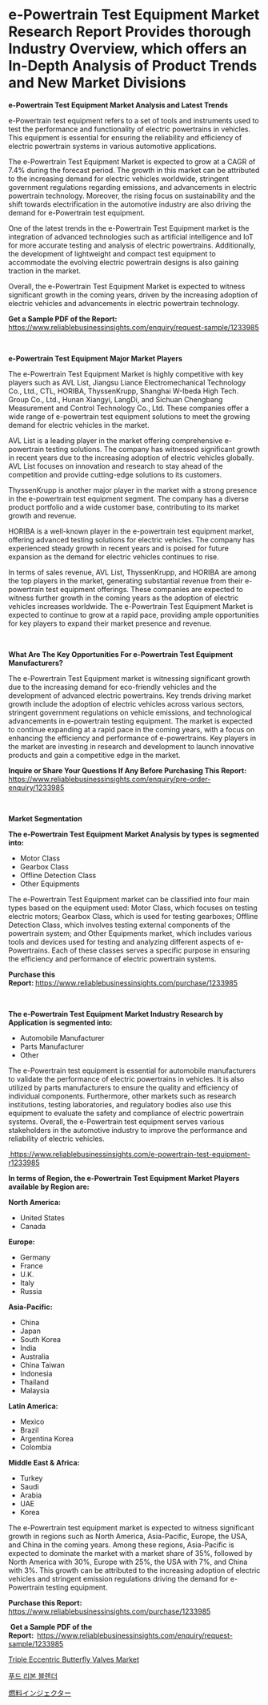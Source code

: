 <p><h1>e-Powertrain Test Equipment Market Research Report Provides thorough Industry Overview, which offers an In-Depth Analysis of Product Trends and New Market Divisions</h1></p><p><strong>e-Powertrain Test Equipment Market Analysis and Latest Trends</strong></p>
<p><p>e-Powertrain test equipment refers to a set of tools and instruments used to test the performance and functionality of electric powertrains in vehicles. This equipment is essential for ensuring the reliability and efficiency of electric powertrain systems in various automotive applications.</p><p>The e-Powertrain Test Equipment Market is expected to grow at a CAGR of 7.4% during the forecast period. The growth in this market can be attributed to the increasing demand for electric vehicles worldwide, stringent government regulations regarding emissions, and advancements in electric powertrain technology. Moreover, the rising focus on sustainability and the shift towards electrification in the automotive industry are also driving the demand for e-Powertrain test equipment.</p><p>One of the latest trends in the e-Powertrain Test Equipment market is the integration of advanced technologies such as artificial intelligence and IoT for more accurate testing and analysis of electric powertrains. Additionally, the development of lightweight and compact test equipment to accommodate the evolving electric powertrain designs is also gaining traction in the market.</p><p>Overall, the e-Powertrain Test Equipment Market is expected to witness significant growth in the coming years, driven by the increasing adoption of electric vehicles and advancements in electric powertrain technology.</p></p>
<p><strong>Get a Sample PDF of the Report:&nbsp;</strong> <a href="https://www.reliablebusinessinsights.com/enquiry/request-sample/1233985">https://www.reliablebusinessinsights.com/enquiry/request-sample/1233985</a></p>
<p>&nbsp;</p>
<p><strong>e-Powertrain Test Equipment Major Market Players</strong></p>
<p><p>The e-Powertrain Test Equipment Market is highly competitive with key players such as AVL List, Jiangsu Liance Electromechanical Technology Co., Ltd., CTL, HORIBA, ThyssenKrupp, Shanghai W-Ibeda High Tech. Group Co., Ltd., Hunan Xiangyi, LangDi, and Sichuan Chengbang Measurement and Control Technology Co., Ltd. These companies offer a wide range of e-powertrain test equipment solutions to meet the growing demand for electric vehicles in the market.</p><p>AVL List is a leading player in the market offering comprehensive e-powertrain testing solutions. The company has witnessed significant growth in recent years due to the increasing adoption of electric vehicles globally. AVL List focuses on innovation and research to stay ahead of the competition and provide cutting-edge solutions to its customers.</p><p>ThyssenKrupp is another major player in the market with a strong presence in the e-powertrain test equipment segment. The company has a diverse product portfolio and a wide customer base, contributing to its market growth and revenue.</p><p>HORIBA is a well-known player in the e-powertrain test equipment market, offering advanced testing solutions for electric vehicles. The company has experienced steady growth in recent years and is poised for future expansion as the demand for electric vehicles continues to rise.</p><p>In terms of sales revenue, AVL List, ThyssenKrupp, and HORIBA are among the top players in the market, generating substantial revenue from their e-powertrain test equipment offerings. These companies are expected to witness further growth in the coming years as the adoption of electric vehicles increases worldwide. The e-Powertrain Test Equipment Market is expected to continue to grow at a rapid pace, providing ample opportunities for key players to expand their market presence and revenue.</p></p>
<p>&nbsp;</p>
<p><strong>What Are The Key Opportunities For e-Powertrain Test Equipment Manufacturers?</strong></p>
<p><p>The e-Powertrain Test Equipment market is witnessing significant growth due to the increasing demand for eco-friendly vehicles and the development of advanced electric powertrains. Key trends driving market growth include the adoption of electric vehicles across various sectors, stringent government regulations on vehicle emissions, and technological advancements in e-powertrain testing equipment. The market is expected to continue expanding at a rapid pace in the coming years, with a focus on enhancing the efficiency and performance of e-powertrains. Key players in the market are investing in research and development to launch innovative products and gain a competitive edge in the market.</p></p>
<p><strong>Inquire or Share Your Questions If Any Before Purchasing This Report:</strong> <a href="https://www.reliablebusinessinsights.com/enquiry/pre-order-enquiry/1233985">https://www.reliablebusinessinsights.com/enquiry/pre-order-enquiry/1233985</a></p>
<p>&nbsp;</p>
<p><strong>Market Segmentation</strong></p>
<p><strong>The e-Powertrain Test Equipment Market Analysis by types is segmented into:</strong></p>
<p><ul><li>Motor Class</li><li>Gearbox Class</li><li>Offline Detection Class</li><li>Other Equipments</li></ul></p>
<p><p>The e-Powertrain Test Equipment market can be classified into four main types based on the equipment used: Motor Class, which focuses on testing electric motors; Gearbox Class, which is used for testing gearboxes; Offline Detection Class, which involves testing external components of the powertrain system; and Other Equipments market, which includes various tools and devices used for testing and analyzing different aspects of e-Powertrains. Each of these classes serves a specific purpose in ensuring the efficiency and performance of electric powertrain systems.</p></p>
<p><strong>Purchase this Report:&nbsp;</strong><a href="https://www.reliablebusinessinsights.com/purchase/1233985">https://www.reliablebusinessinsights.com/purchase/1233985</a></p>
<p>&nbsp;</p>
<p><strong>The e-Powertrain Test Equipment Market Industry Research by Application is segmented into:</strong></p>
<p><ul><li>Automobile Manufacturer</li><li>Parts Manufacturer</li><li>Other</li></ul></p>
<p><p>The e-Powertrain test equipment is essential for automobile manufacturers to validate the performance of electric powertrains in vehicles. It is also utilized by parts manufacturers to ensure the quality and efficiency of individual components. Furthermore, other markets such as research institutions, testing laboratories, and regulatory bodies also use this equipment to evaluate the safety and compliance of electric powertrain systems. Overall, the e-Powertrain test equipment serves various stakeholders in the automotive industry to improve the performance and reliability of electric vehicles.</p></p>
<p><a href="https://www.reliablebusinessinsights.com/e-powertrain-test-equipment-r1233985">&nbsp;https://www.reliablebusinessinsights.com/e-powertrain-test-equipment-r1233985</a></p>
<p><strong>In terms of Region, the e-Powertrain Test Equipment Market Players available by Region are:</strong></p>
<p>
    <p> <strong> North America: </strong>
        <ul>
            <li>United States</li>
            <li>Canada</li>
        </ul>
        </p> 
    <p> <strong> Europe: </strong>
        <ul>
            <li>Germany</li>
            <li>France</li>
            <li>U.K.</li>
            <li>Italy</li>
            <li>Russia</li>
        </ul>
        </p> 
    <p> <strong> Asia-Pacific: </strong>
        <ul>
            <li>China</li>
            <li>Japan</li>
            <li>South Korea</li>
            <li>India</li>
            <li>Australia</li>
            <li>China Taiwan</li>
            <li>Indonesia</li>
            <li>Thailand</li>
            <li>Malaysia</li>
        </ul>
        </p> 
    <p> <strong> Latin America: </strong>
        <ul>
            <li>Mexico</li>
            <li>Brazil</li>
            <li>Argentina Korea</li>
            <li>Colombia</li>
        </ul>
        </p> 
    <p> <strong> Middle East & Africa: </strong>
        <ul>
            <li>Turkey</li>
            <li>Saudi</li>
            <li>Arabia</li>
            <li>UAE</li>
            <li>Korea</li>
        </ul>
    </p>
    </p>
<p><p>The e-Powertrain test equipment market is expected to witness significant growth in regions such as North America, Asia-Pacific, Europe, the USA, and China in the coming years. Among these regions, Asia-Pacific is expected to dominate the market with a market share of 35%, followed by North America with 30%, Europe with 25%, the USA with 7%, and China with 3%. This growth can be attributed to the increasing adoption of electric vehicles and stringent emission regulations driving the demand for e-Powertrain testing equipment.</p></p>
<p><strong>Purchase this Report: </strong><a href="https://www.reliablebusinessinsights.com/purchase/1233985">https://www.reliablebusinessinsights.com/purchase/1233985</a></p>
<p>&nbsp;<strong>Get a Sample PDF of the Report:&nbsp;&nbsp;</strong><a href="https://www.reliablebusinessinsights.com/enquiry/request-sample/1233985">https://www.reliablebusinessinsights.com/enquiry/request-sample/1233985</a></p>
<p><strong></strong></p>
<p><p><a href="https://github.com/AnnChovey2023/Market-Research-Report-List-1/blob/main/triple-eccentric-butterfly-valves-market.md">Triple Eccentric Butterfly Valves Market</a></p><p><a href="https://github.com/vsn7qpua81q/Market-Research-Report-List-2/blob/main/6721369175243.md">푸드 리본 블렌더</a></p><p><a href="https://github.com/vtbvgl20191192/Market-Research-Report-List-2/blob/main/4930519162795.md">燃料インジェクター</a></p></p>